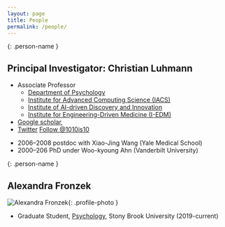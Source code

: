 ```yaml
---
layout: page
title: People
permalink: /people/
---
```


{: .person-name }
## Principal Investigator: Christian Luhmann

* Associate Professor
  * [Department of Psychology](https://)
  * [Institute for Advanced Computing Science (IACS)](http://www.iacs.stonybrook.edu/)
  * [Institute of AI-driven Discovery and Innovation](https://ai.stonybrook.edu/)
  * [Institute for Engineering-Driven Medicine (I-EDM)](https://www.stonybrook.edu/commcms/iedm/)
* [Google scholar](http://scholar.google.com/citations?user=CsmltusAAAAJ),
* [Twitter](http://twitter.com/1010is10) <a href="https://twitter.com/1010is10" class="twitter-follow-button" data-show-count="false">Follow @1010is10</a>
<script>!function(d,s,id){var js,fjs=d.getElementsByTagName(s)[0],p=/^http:/.test(d.location)?'http':'https';if(!d.getElementById(id)){js=d.createElement(s);js.id=id;js.src=p+'://platform.twitter.com/widgets.js';fjs.parentNode.insertBefore(js,fjs);}}(document, 'script', 'twitter-wjs');</script>
* 2006–2008 postdoc with Xiao-Jing Wang (Yale Medical School)
* 2000–206 PhD under Woo-kyoung Ahn (Vanderbilt University)

{: .person-name }
## Alexandra Fronzek
![Alexandra Fronzek](/images/alex.jpg){: .profile-photo }

* Graduate Student, [Psychology](https://medicine.stonybrookmedicine.edu/neurobiology), Stony Brook University (2019-current)
